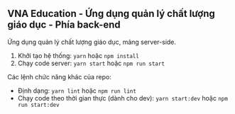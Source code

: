## VNA Education - Ứng dụng quản lý chất lượng giáo dục - Phía back-end
Ứng dụng quản lý chất lượng giáo dục, mảng server-side.

1. Khởi tạo hệ thống: `yarn` hoặc `npm install`
2. Chạy code server: `yarn start` hoặc `npm run start`

Các lệnh chức năng khác của repo:
- Định dạng: `yarn lint` hoặc `npm run lint`
- Chạy code theo thời gian thực (dành cho dev): `yarn start:dev` hoặc `npm run start:dev`
